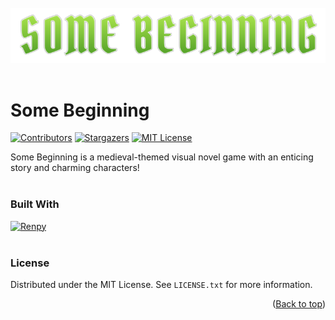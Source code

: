 <br>
  <div align="center">
    <img src="game/images/logo.png" width="812">
  </div>
</br>



# Some Beginning

[![Contributors][contributors-shield]][contributors-url]
[![Stargazers][stars-shield]][stars-url]
[![MIT License][license-shield]][license-url]

Some Beginning is a medieval-themed visual novel game with an enticing story and charming characters!
<br></br>



<!-- BUILT WITH -->
### Built With

[![Renpy][Renpy]][Renpy-url]
<br></br>



<!-- LICENSE -->
### License

Distributed under the MIT License. See `LICENSE.txt` for more information.

<p align="right">(<a href="#readme-top">Back to top</a>)</p>



<!-- MARKDOWN LINKS & IMAGES -->
<!-- https://www.markdownguide.org/basic-syntax/#reference-style-links -->
[contributors-shield]: https://img.shields.io/github/contributors/github_username/repo_name.svg?style=for-the-badge
[contributors-url]: https://github.com/Freezanator/SomeBeginning/graphs/contributors
[stars-shield]: https://img.shields.io/github/stars/github_username/repo_name.svg?style=for-the-badge
[stars-url]: https://github.com/Freezanator/SomeBeginning/stargazers
[license-shield]: https://img.shields.io/github/license/github_username/repo_name.svg?style=for-the-badge
[license-url]: https://github.com/Freezanator/SomeBeginning/blob/main/LICENSE.txt
[Renpy]: https://img.shields.io/badge/Ren'py-FF7F7F?style=for-the-badge&logo=renpy&logoColor=white
[Renpy-url]: https://www.renpy.org/
